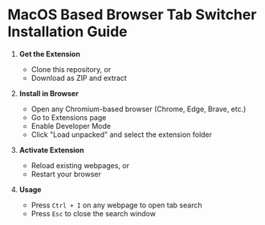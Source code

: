 # MacOS Based Browser Tab Switcher Installation Guide

1. **Get the Extension**
    - Clone this repository, or
    - Download as ZIP and extract

2. **Install in Browser**
    - Open any Chromium-based browser (Chrome, Edge, Brave, etc.)
    - Go to Extensions page
    - Enable Developer Mode
    - Click "Load unpacked" and select the extension folder

3. **Activate Extension**
    - Reload existing webpages, or
    - Restart your browser

4. **Usage**
    - Press `Ctrl + I` on any webpage to open tab search
    - Press `Esc` to close the search window